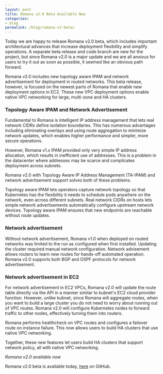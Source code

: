 ```yaml
---
layout: post
title: Romana v2.0 Beta Available Now 
categories:
- blog
permalink: /blog/romana-v2-beta/
---
```


Today we are happy to release Romana v2.0 beta, which includes important architectural advances that increase deployment flexibility and simplify operations. A separate beta release and code branch are new for the project, but since Romana v2.0 is a major update and we are all anxious for users to try it out as soon as possible, it seemed like an obvious path forward.

Romana v2.0 includes new topology aware IPAM and network advertisement for deployment in routed networks. This beta release, however, is focused on the newest parts of Romana that enable new deployment options in EC2. These new VPC deployment options enable native VPC networking for large, multi-zone and HA clusters.  

### Topology Aware IPAM and Network Advertisement 

Fundamental to Romana is intelligent IP address management that lets real network CIDRs define isolation boundaries.  This has numerous advantages including eliminating overlays and using route aggregation to minimize network updates, which enables higher performance and simpler, more secure operations. 

However, Romana v1.x IPAM provided only very simple IP address allocation, which results in inefficient use of addresses. This is a problem in the datacenter where addresses may be scarce and complicates deployment across subnets. 

Romana v2.0 with Topology Aware IP Address Management (TA-IPAM) and network advertisement support solves both of these problems.

Topology aware IPAM lets operators capture network topology so that Kubernetes has the flexibility it needs to schedule pods anywhere on the network, even across different subnets. Real network CIDRs on hosts lets simple network advertisements automatically configure upstream network devices. Topology aware IPAM ensures that new endpoints are reachable without route updates. 

### Network advertisement

Without network advertisement, Romana v1.0 when deployed on routed networks was limited to the run as configured when first installed. Updating the cluster required manual network configuration. Network advisement allows routers to learn new routes for hands-off automated operation. Romana v2.0 supports both BGP and OSPF protocols for network advertisement.

### Network advertisement in EC2

For network advertisement in EC2 VPCs, Romana v2.0 will update the route table  directly via the API in a manner similar to kubnet's EC2 cloud provider function. However, unlike kubnet, since Romana will aggregate routes, when you want to build a large cluster you do not need to worry about running out of VPC routes. Romana v2.0 will configure Kubernetes nodes to forward traffic to other nodes, effectively turning them into routers.

Romana performs healthcheck on VPC routes and configures a failover route on instance failure. This now allows users to build HA clusters that use native VPC networking.

Together, these new features let users build HA clusters that support network policy, all with native VPC networking.

*Romana v2.0 available now*

Romana v2.0 beta is available today, [here](https://github.com/romana/romana) on GitHub.
 
